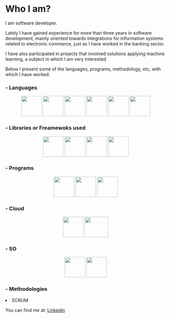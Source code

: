 # Who I am?

I am software developer.

Lately I have gained experience for more than three years in software development, mainly oriented towards integrations for information systems related to electronic commerce, just as I have worked in the banking sector.

I have also participated in projects that involved solutions applying machine learning, a subject in which I am very interested.

Below I present some of the languages, programs, methodology, etc, with which I have worked.



### - Languages

<p align="center">
  <img src="https://cdn-icons-png.flaticon.com/512/5968/5968282.png" width="64" height="64"/>
  <img src="https://cdn-icons-png.flaticon.com/128/3098/3098090.png" width="64" height="64"/>
  <img src="https://cdn-icons-png.flaticon.com/128/5968/5968292.png" width="64" height="64"/>
  <img src="https://cdn-icons-png.flaticon.com/128/5968/5968381.png" width="64" height="64"/>
  <img src="https://cdn-icons-png.flaticon.com/128/6132/6132222.png" width="64" height="64"/>
  <img src="https://cdn-icons-png.flaticon.com/128/6132/6132221.png" width="64" height="64"/> 
</p>

### - Libraries or Freamewoks used

<p align="center">
  <img src="https://user-images.githubusercontent.com/48772662/200090396-cecf25c2-6b80-4314-905d-e84909fc1b9d.png" width="64" height="64"/>
  <img src="https://user-images.githubusercontent.com/48772662/200090329-4157d1ed-c1a1-4c2d-9ee4-bfdc2fb64143.png" width="64" height="64"/>
  <img src="https://cdn-icons-png.flaticon.com/128/919/919851.png" width="64" height="64"/>
  <img src="https://cdn-icons-png.flaticon.com/128/15466/15466100.png" width="64" height="64"/>
</p>

### - Programs

<p align="center">
  <img src="https://avatars.githubusercontent.com/u/18133?s=200&v=4" width="64" height="64"/>
  <img src="https://res.cloudinary.com/postman/image/upload/t_team_logo/v1629869194/team/2893aede23f01bfcbd2319326bc96a6ed0524eba759745ed6d73405a3a8b67a8" width="64" height="64"/>
  <img src="https://static0.smartbear.co/smartbearbrand/media/images/home/soapui-icon.svg" width="64" height="64"/>
</p>

### - Cloud

<p align="center">
  <img src="https://upload.wikimedia.org/wikipedia/commons/thumb/f/fa/Microsoft_Azure.svg/1024px-Microsoft_Azure.svg.png" width="64" height="64"/>
  <img src="https://upload.wikimedia.org/wikipedia/commons/thumb/9/93/Amazon_Web_Services_Logo.svg/1024px-Amazon_Web_Services_Logo.svg.png" width="74" height="64"/>
</p>

### - SO

<p align="center">
  <img src="https://cdn-icons-png.flaticon.com/128/888/888882.png" width="64" height="64"/>
  <img src="https://cdn-icons-png.flaticon.com/128/5969/5969282.png" width="64" height="64"/>
</p>

### - Methodologies

<p align="left">
  <lu>
    <li> SCRUM </li>
  </lu>

</p>


You can find me at: <a href="https://co.linkedin.com/in/jhon-fredys-cervantes-charris-3493791a6"> Linkedin </a>
